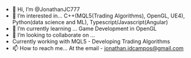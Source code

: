 - 👋 Hi, I’m @JonathanJC777
- 👀 I’m interested in... C++(MQL5(Trading Algorithms), OpenGL, UE4), Python(data science and ML), Typescript/Javascript(Angular) 
- 🌱 I’m currently learning ... Game Development in OpenGL
- 💞️ I’m looking to collaborate on ...
- Currently working with MQL5 - Developing Trading Algorithms
- 📫 How to reach me...  At the email - jonathan.jdcampos@gmail.com

<!---
JonathanJC777/JonathanJC777 is a ✨ special ✨ repository because its `README.md` (this file) appears on your GitHub profile.
You can click the Preview link to take a look at your changes.
--->
